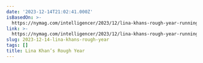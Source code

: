 ```yaml
---
date: '2023-12-14T21:02:41.000Z'
isBasedOn: >-
  https://nymag.com/intelligencer/2023/12/lina-khans-rough-year-running-the-federal-trade-commission.html?utm_source=pocket-newtab-en-us
link: >-
  https://nymag.com/intelligencer/2023/12/lina-khans-rough-year-running-the-federal-trade-commission.html?utm_source=pocket-newtab-en-us
slug: 2023-12-14-lina-khans-rough-year
tags: []
title: Lina Khan’s Rough Year
---
```


